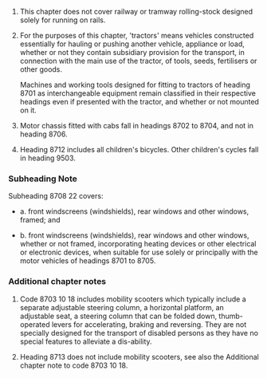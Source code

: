 1. This chapter does not cover railway or tramway rolling-stock designed solely for running on rails.

2. For the purposes of this chapter, 'tractors' means vehicles constructed essentially for hauling or pushing another vehicle, appliance or load, whether or not they contain subsidiary provision for the transport, in connection with the main use of the tractor, of tools, seeds, fertilisers or other goods.

    Machines and working tools designed for fitting to tractors of heading 8701 as interchangeable equipment remain classified in their respective headings even if presented with the tractor, and whether or not mounted on it.

3. Motor chassis fitted with cabs fall in headings 8702 to 8704, and not in heading 8706.

4. Heading 8712 includes all children's bicycles. Other children's cycles fall in heading 9503.

### Subheading Note

Subheading 8708 22 covers:

- a. front windscreens (windshields), rear windows and other windows, framed; and 

- b. front windscreens (windshields), rear windows and other windows, whether or not framed, incorporating heating devices or other electrical or electronic devices, when suitable for use solely or principally with the motor vehicles of headings 8701 to 8705.

### Additional chapter notes

1. Code 8703 10 18 includes mobility scooters which typically include a separate adjustable steering column, a horizontal platform, an adjustable seat, a steering column that can be folded down, thumb-operated levers for accelerating, braking and reversing.  They are not specially designed for the transport of disabled persons as they have no special features to alleviate a dis-ability.

2. Heading 8713 does not include mobility scooters, see also the Additional chapter note to code 8703 10 18.
